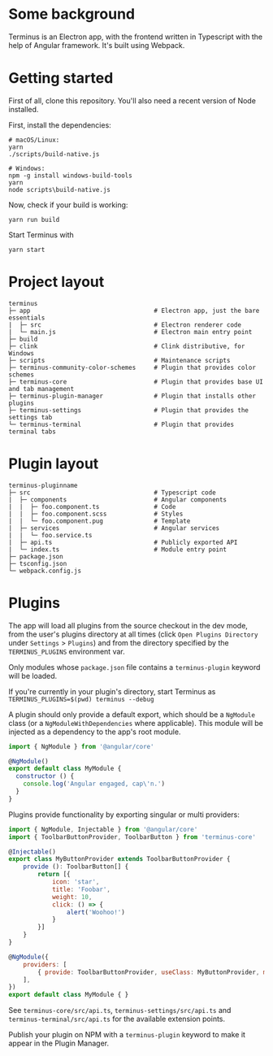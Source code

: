 # Some background

Terminus is an Electron app, with the frontend written in Typescript with the help of Angular framework. It's built using Webpack.

# Getting started

First of all, clone this repository. You'll also need a recent version of Node installed.

First, install the dependencies:

```
# macOS/Linux:
yarn
./scripts/build-native.js

# Windows:
npm -g install windows-build-tools
yarn
node scripts\build-native.js
```

Now, check if your build is working:

```
yarn run build
```

Start Terminus with

```
yarn start
```

# Project layout
```
terminus
├─ app                                  # Electron app, just the bare essentials
|  ├─ src                               # Electron renderer code
|  └─ main.js                           # Electron main entry point
├─ build
├─ clink                                # Clink distributive, for Windows
├─ scripts                              # Maintenance scripts
├─ terminus-community-color-schemes     # Plugin that provides color schemes
├─ terminus-core                        # Plugin that provides base UI and tab management
├─ terminus-plugin-manager              # Plugin that installs other plugins
├─ terminus-settings                    # Plugin that provides the settings tab
└─ terminus-terminal                    # Plugin that provides terminal tabs
```

# Plugin layout
```
terminus-pluginname
├─ src                                  # Typescript code
|  ├─ components                        # Angular components
|  |  ├─ foo.component.ts               # Code
|  |  ├─ foo.component.scss             # Styles
|  |  └─ foo.component.pug              # Template
|  ├─ services                          # Angular services
|  |  └─ foo.service.ts
|  ├─ api.ts                            # Publicly exported API
|  └─ index.ts                          # Module entry point
├─ package.json
├─ tsconfig.json
└─ webpack.config.js                         
```

# Plugins

The app will load all plugins from the source checkout in the dev mode, from the user's plugins directory at all times (click `Open Plugins Directory` under `Settings` > `Plugins`) and from the directory specified by the `TERMINUS_PLUGINS` environment var.

Only modules whose `package.json` file contains a `terminus-plugin` keyword will be loaded.

If you're currently in your plugin's directory, start Terminus as `TERMINUS_PLUGINS=$(pwd) terminus --debug`

A plugin should only provide a default export, which should be a `NgModule` class (or a `NgModuleWithDependencies` where applicable). This module will be injected as a dependency to the app's root module.

```javascript
import { NgModule } from '@angular/core'

@NgModule()
export default class MyModule {
  constructor () {
    console.log('Angular engaged, cap\'n.')
  }
}
```

Plugins provide functionality by exporting singular or multi providers:


```javascript
import { NgModule, Injectable } from '@angular/core'
import { ToolbarButtonProvider, ToolbarButton } from 'terminus-core'

@Injectable()
export class MyButtonProvider extends ToolbarButtonProvider {
    provide (): ToolbarButton[] {
        return [{
            icon: 'star',
            title: 'Foobar',
            weight: 10,
            click: () => {
                alert('Woohoo!')
            }
        }]
    }
}

@NgModule({
    providers: [
        { provide: ToolbarButtonProvider, useClass: MyButtonProvider, multi: true },
    ],
})
export default class MyModule { }
```


See `terminus-core/src/api.ts`, `terminus-settings/src/api.ts` and `terminus-terminal/src/api.ts` for the available extension points.

Publish your plugin on NPM with a `terminus-plugin` keyword to make it appear in the Plugin Manager.
